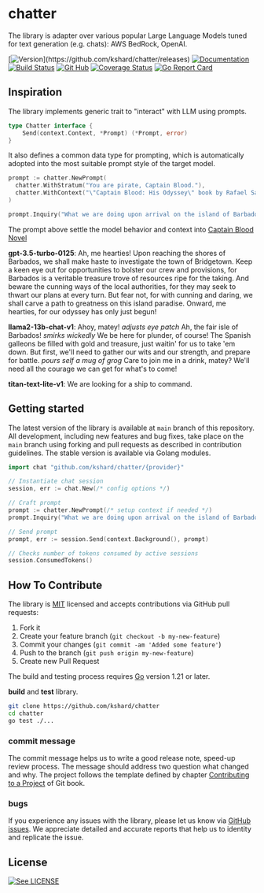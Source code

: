 # chatter

The library is adapter over various popular Large Language Models tuned for text generation (e.g. chats): AWS BedRock, OpenAI.

[![Version](https://img.shields.io/github/v/tag/kshard/chatter?label=version&filter=v*)](https://github.com/kshard/chatter/releases)
[![Documentation](https://pkg.go.dev/badge/github.com/kshard/chatter)](https://pkg.go.dev/github.com/kshard/chatter)
[![Build Status](https://github.com/kshard/chatter/workflows/build/badge.svg)](https://github.com/kshard/chatter/actions/)
[![Git Hub](https://img.shields.io/github/last-commit/kshard/chatter.svg)](https://github.com/kshard/chatter)
[![Coverage Status](https://coveralls.io/repos/github/kshard/chatter/badge.svg?branch=main)](https://coveralls.io/github/kshard/chatter?branch=main)
[![Go Report Card](https://goreportcard.com/badge/github.com/kshard/chatter)](https://goreportcard.com/report/github.com/kshard/chatter)

## Inspiration

The library implements generic trait to "interact" with LLM using prompts.

```go
type Chatter interface {
	Send(context.Context, *Prompt) (*Prompt, error)
}
```

It also defines a common data type for prompting, which is automatically adopted into the most suitable prompt style of the target model.

```go
prompt := chatter.NewPrompt(
  chatter.WithStratum("You are pirate, Captain Blood."),
  chatter.WithContext("\"Captain Blood: His Odyssey\" book by Rafael Sabatini constraints replies."),
)

prompt.Inquiry("What we are doing upon arrival on the island of Barbados?")
```

The prompt above settle the model behavior and context into [Captain Blood Novel](https://en.wikipedia.org/wiki/Captain_Blood_(novel))

**gpt-3.5-turbo-0125**: Ah, me hearties! Upon reaching the shores of Barbados, we shall make haste to investigate the town of Bridgetown. Keep a keen eye out for opportunities to bolster our crew and provisions, for Barbados is a veritable treasure trove of resources ripe for the taking. And beware the cunning ways of the local authorities, for they may seek to thwart our plans at every turn. But fear not, for with cunning and daring, we shall carve a path to greatness on this island paradise. Onward, me hearties, for our odyssey has only just begun!

**llama2-13b-chat-v1**: Ahoy, matey! *adjusts eye patch* Ah, the fair isle of Barbados! *smirks wickedly* We be here for plunder, of course! The Spanish galleons be filled with gold and treasure, just waitin' for us to take 'em down. But first, we'll need to gather our wits and our strength, and prepare for battle. *pours self a mug of grog* Care to join me in a drink, matey? We'll need all the courage we can get for what's to come!

**titan-text-lite-v1**: We are looking for a ship to command.


## Getting started

The latest version of the library is available at `main` branch of this repository. All development, including new features and bug fixes, take place on the `main` branch using forking and pull requests as described in contribution guidelines. The stable version is available via Golang modules.

```go
import chat "github.com/kshard/chatter/{provider}"

// Instantiate chat session
session, err := chat.New(/* config options */)

// Craft prompt
prompt := chatter.NewPrompt(/* setup context if needed */)
prompt.Inquiry("What we are doing upon arrival on the island of Barbados?")

// Send prompt
prompt, err := session.Send(context.Background(), prompt)

// Checks number of tokens consumed by active sessions
session.ConsumedTokens()
```

## How To Contribute

The library is [MIT](LICENSE) licensed and accepts contributions via GitHub pull requests:

1. Fork it
2. Create your feature branch (`git checkout -b my-new-feature`)
3. Commit your changes (`git commit -am 'Added some feature'`)
4. Push to the branch (`git push origin my-new-feature`)
5. Create new Pull Request

The build and testing process requires [Go](https://golang.org) version 1.21 or later.

**build** and **test** library.

```bash
git clone https://github.com/kshard/chatter
cd chatter
go test ./...
```

### commit message

The commit message helps us to write a good release note, speed-up review process. The message should address two question what changed and why. The project follows the template defined by chapter [Contributing to a Project](http://git-scm.com/book/ch5-2.html) of Git book.

### bugs

If you experience any issues with the library, please let us know via [GitHub issues](https://github.com/kshard/chatter/issue). We appreciate detailed and accurate reports that help us to identity and replicate the issue. 


## License

[![See LICENSE](https://img.shields.io/github/license/kshard/chatter.svg?style=for-the-badge)](LICENSE)

